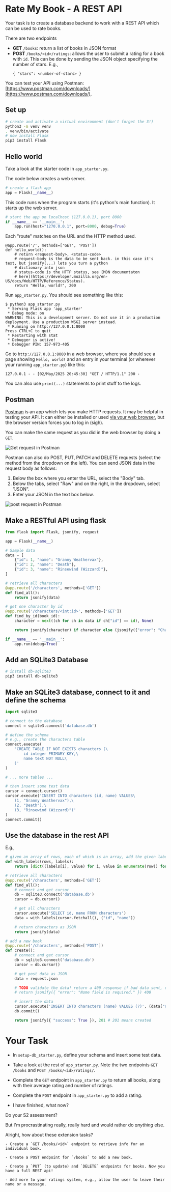 # Rate My Book - A REST API

Your task is to create a database backend to work with a REST API which can be used to rate books.

There are two endpoints

- **GET**  `/books`: return a list of books in JSON format
- **POST** `/books/<id>/ratings`: allows the user to submit a rating for a book with `id`. This can be done by sending
  the JSON object specifying the number of stars. E.g.,
  ```
  { "stars": <number-of-stars> }
  ```

You can test your API using Postman: [https://www.postman.com/downloads/](https://www.postman.com/downloads/).

## Set up

```bash
# create and activate a virtual environment (don't forget the 3!)
python3 -m venv venv
. venv/bin/activate
# now install Flask
pip3 install Flask
```


## Hello world

Take a look at the starter code in `app_starter.py`.

The code below creates a web server.

```python
# create a flask app
app = Flask(__name__)
```

This code runs when the program starts (it's python's main function). It starts up the web server.
```python
# start the app on localhost (127.0.0.1), port 8000
if __name__ == '__main__':
    app.run(host="1270.0.0.1", port=8000, debug=True)
```

Each "route" matches on the URL and the HTTP method used.
```python3
@app.route('/', methods=['GET', 'POST'])
def hello_world():
    # return <request-body>, <status-code>
    # request-body is the data to be sent back. in this case it's text, but jsonify(...) lets you turn a python
    # dictionary into json
    # status-code is the HTTP status, see [MDN documentaton
    # here](https://developer.mozilla.org/en-US/docs/Web/HTTP/Reference/Status).
    return "Hello, world!", 200
```

Run `app_starter.py`. You should see something like this:
```
$ python3 app_starter.py
 * Serving Flask app 'app_starter'
 * Debug mode: on
WARNING: This is a development server. Do not use it in a production deployment. Use a production WSGI server instead.
 * Running on http://127.0.0.1:8000
Press CTRL+C to quit
 * Restarting with stat
 * Debugger is active!
 * Debugger PIN: 157-973-405
```

Go to `http://127.0.0.1:8000` in a web browser, where you should see a page showing `Hello, world!` and an entry in your
terminal (or wherever your running `app_starter.py`) like this:
```
127.0.0.1 - - [02/May/2025 20:45:30] "GET / HTTP/1.1" 200 -
```
You can also use `print(...)` statements to print stuff to the logs.

## Postman

[Postman](https://www.postman.com/) is an app which lets you make HTTP requests. It may be helpful in testing your API.
It can either be installed or used [via your web browser](https://go.postman.co/home), but the browser version forces you to log in (sigh).

You can make the same request as you did in the web browser by doing a `GET`.

![Get request in Postman](./get.png)

Postman can also do POST, PUT, PATCH and DELETE requests (select the method from the dropdown on the left). You can send
JSON data in the request body as follows:

1. Below the box where you enter the URL, select the "Body" tab.
2. Below the tabs, select "Raw" and on the right, in the dropdown, select "JSON".
3. Enter your JSON in the text box below.

![post request in Postman](./post.png)

## Make a RESTful API using flask

```python
from flask import Flask, jsonify, request

app = Flask(__name__)

# Sample data
data = [
    {"id": 1, "name": "Granny Weathervax"},
    {"id": 2, "name": "Death"},
    {"id": 3, "name": "Rinsewind (Wizzard)"},
]

# retrieve all characters
@app.route('/characters', methods=['GET'])
def find_all():
    return jsonify(data)

# get one character by id
@app.route('/characters/<int:id>', methods=['GET'])
def find_by_id(book_id):
    character = next((ch for ch in data if ch["id"] == id), None)

    return jsonify(character) if character else (jsonify({"error": "Character not found"}), 404)

if __name__ == '__main__':
    app.run(debug=True)
```
## Add an SQLite3 Database

```bash
# install db-sqlite3
pip3 install db-sqlite3
```

## Make an SQLite3 database, connect to it and define the schema

```python
import sqlite3

# connect to the database
connect = sqlite3.connect('database.db')

# define the schema
# e.g., create the characters table
connect.execute(
    'CREATE TABLE IF NOT EXISTS characters (\
        id integer PRIMARY KEY,\
        name text NOT NULL\
    )'
)

# ... more tables ...

# then insert some test data
cursor = connect.cursor()
cursor.execute('INSERT INTO characters (id, name) VALUES\
    (1, "Granny Weathervax"),\
    (2, "Death"),\
    (3, "Rinsewind (Wizzard)")'
)
connect.commit()
```

## Use the database in the rest API

E.g.,
```python
# given an array of rows, each of which is an array, add the given labels to each row
def with_labels(rows, labels):
    return [dict((labels[i], value) for i, value in enumerate(row)) for row in rows]

# retrieve all characters
@app.route('/characters', methods=['GET'])
def find_all():
    # connect and get cursor
    db = sqlite3.connect('database.db')
    cursor = db.cursor()

    # get all characters
    cursor.execute('SELECT id, name FROM characters')
    data = with_labels(cursor.fetchall(), ("id", "name"))

    # return characters as JSON
    return jsonify(data)

# add a new book
@app.route('/characters', methods=['POST'])
def create():
    # connect and get cursor
    db = sqlite3.connect('database.db')
    cursor = db.cursor()

    # get post data as JSON
    data = request.json

    # TODO validate the data! return a 400 response if bad data sent, e.g.,
    # return jsonify({ "error": "Nome field is required." }) 400

    # insert the data
    cursor.execute('INSERT INTO characters (name) VALUES (?)', (data["name"]))
    db.commit()

    return jsonify({ "success": True }), 201 # 201 means created
```

# Your Task

- In `setup-db_starter.py`, define your schema and insert some test data.

- Take a look at the rest of `app_starter.py`. Note the two endpoints `GET /books` and `POST /books/<id>/ratings/`.

- Complete the `GET` endpoint in `app_starter.py` to return all books, along with their average rating and number of
  ratings.

- Complete the `POST` endpoint in `app_starter.py` to add a rating.

- I have finished, what now?

Do your S2 assessment?

But I'm procrastinating really, really hard and would rather do *anything* else.

Alright, how about these extension tasks?

	- Create a `GET /books/<id>` endpoint to retrieve info for an individual book.

	- Create a POST endpoint for `/books` to add a new book.

	- Create a `PUT` (to update) and `DELETE` endpoints for books. Now you have a full REST api!

	- Add more to your ratings system, e.g., allow the user to leave their name or a message.
